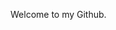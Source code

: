 Welcome to my Github. 

<!---
domnasrabadi/domnasrabadi is a ✨ special ✨ repository because its `README.md` (this file) appears on your GitHub profile.
You can click the Preview link to take a look at your changes.
--->
